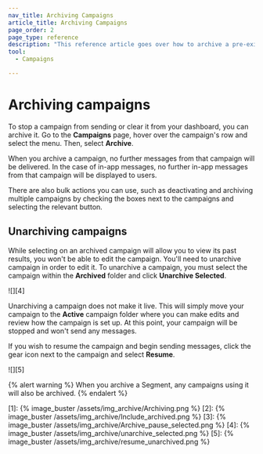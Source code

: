 ```yaml
---
nav_title: Archiving Campaigns
article_title: Archiving Campaigns
page_order: 2
page_type: reference
description: "This reference article goes over how to archive a pre-existing campaign, the effects of archiving a campaign, and how to resume that campaign if needed."
tool:
  - Campaigns

---
```


# Archiving campaigns

> 

To stop a campaign from sending or clear it from your dashboard, you can archive it. Go to the **Campaigns** page, hover over the campaign's row and select the <i class="fas fa-ellipsis-vertical"></i> menu. Then, select **Archive**.

When you archive a campaign, no further messages from that campaign will be delivered. In the case of in-app messages, no further in-app messages from that campaign will be displayed to users.

There are also bulk actions you can use, such as deactivating and archiving multiple campaigns by checking the boxes next to the campaigns and selecting the relevant button.

## Unarchiving campaigns

While selecting on an archived campaign will allow you to view its past results, you won't be able to edit the campaign. You'll need to unarchive campaign in order to edit it. To unarchive a campaign, you must select the campaign within the **Archived** folder and click **Unarchive Selected**.

![][4]

Unarchiving a campaign does not make it live. This will simply move your campaign to the **Active** campaign folder where you can make edits and review how the campaign is set up. At this point, your campaign will be stopped and won't send any messages. 

If you wish to resume the campaign and begin sending messages, click the gear icon next to the campaign and select **Resume**.

![][5]

{% alert warning %}
When you archive a Segment, any campaigns using it will also be archived.
{% endalert %}

[1]: {% image_buster /assets/img_archive/Archiving.png %}
[2]: {% image_buster /assets/img_archive/Include_archived.png %}
[3]: {% image_buster /assets/img_archive/Archive_pause_selected.png %}
[4]: {% image_buster /assets/img_archive/unarchive_selected.png %}
[5]: {% image_buster /assets/img_archive/resume_unarchived.png %}
